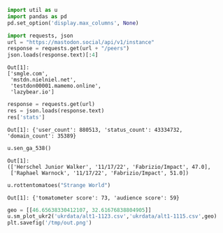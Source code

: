 

```python
import util as u
import pandas as pd
pd.set_option('display.max_columns', None)
```


```python
import requests, json
url = "https://mastodon.social/api/v1/instance"
response = requests.get(url + "/peers") 
json.loads(response.text)[:4]
```

```text
Out[1]: 
['smgle.com',
 'mstdn.nielniel.net',
 'testdon00001.mamemo.online',
 'lazybear.io']
```

```python
response = requests.get(url)
res = json.loads(response.text)
res['stats']
```

```text
Out[1]: {'user_count': 880513, 'status_count': 43334732, 'domain_count': 35389}
```











```python
u.sen_ga_538()
```

```text
Out[1]: 
(['Herschel Junior Walker', '11/17/22', 'Fabrizio/Impact', 47.0],
 ['Raphael Warnock', '11/17/22', 'Fabrizio/Impact', 51.0])
```

```python
u.rottentomatoes("Strange World")
```

```text
Out[1]: {'tomatometer score': 73, 'audience score': 59}
```




```python
geo = [[46.65638330412107, 32.61676838804905]]
u.sm_plot_ukr2('ukrdata/alt1-1123.csv','ukrdata/alt1-1115.csv',geo)
plt.savefig('/tmp/out.png')
```

